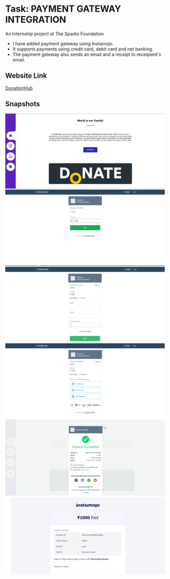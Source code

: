# Task: PAYMENT GATEWAY INTEGRATION
An internship project at The Sparks Foundation 
<ul>
 <li>I have added payment gateway using Instamojo.</li>
  <li>It supports payments using credit card, debit card and net banking.</li>
 <li>The payment gateway also sends an email and a receipt to receipient's email.</li>
</ul>
<h2>Website Link</h2>
 <a href="https://purnendu2201.github.io/DonationHub/">DonationHub</a>
  
<h2>Snapshots</h2>
<img src="./a.png">
<img src="./b.png">
<img src="./c.png">
<img src="./d.png">
<img src="./e.png">
<img src="./f.png">
